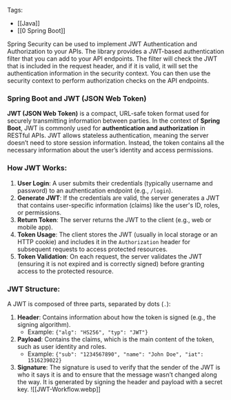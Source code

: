 Tags: 
- [[Java]]
- [[0 Spring Boot]]

Spring Security can be used to implement JWT Authentication and Authorization to your APIs. The library provides a JWT-based authentication filter that you can add to your API endpoints. The filter will check the JWT that is included in the request header, and if it is valid, it will set the authentication information in the security context. You can then use the security context to perform authorization checks on the API endpoints.

### Spring Boot and JWT (JSON Web Token)

**JWT (JSON Web Token)** is a compact, URL-safe token format used for securely transmitting information between parties. In the context of **Spring Boot**, JWT is commonly used for **authentication and authorization** in RESTful APIs. JWT allows stateless authentication, meaning the server doesn’t need to store session information. Instead, the token contains all the necessary information about the user’s identity and access permissions.

### How JWT Works:

1. **User Login**: A user submits their credentials (typically username and password) to an authentication endpoint (e.g., `/login`).
2. **Generate JWT**: If the credentials are valid, the server generates a JWT that contains user-specific information (claims) like the user's ID, roles, or permissions.
3. **Return Token**: The server returns the JWT to the client (e.g., web or mobile app).
4. **Token Usage**: The client stores the JWT (usually in local storage or an HTTP cookie) and includes it in the `Authorization` header for subsequent requests to access protected resources.
5. **Token Validation**: On each request, the server validates the JWT (ensuring it is not expired and is correctly signed) before granting access to the protected resource.

### JWT Structure:

A JWT is composed of three parts, separated by dots (`.`):

1. **Header**: Contains information about how the token is signed (e.g., the signing algorithm).
    - Example: `{"alg": "HS256", "typ": "JWT"}`
2. **Payload**: Contains the claims, which is the main content of the token, such as user identity and roles.
    - Example: `{"sub": "1234567890", "name": "John Doe", "iat": 1516239022}`
3. **Signature**: The signature is used to verify that the sender of the JWT is who it says it is and to ensure that the message wasn’t changed along the way. It is generated by signing the header and payload with a secret key.
![[JWT-Workflow.webp]]
